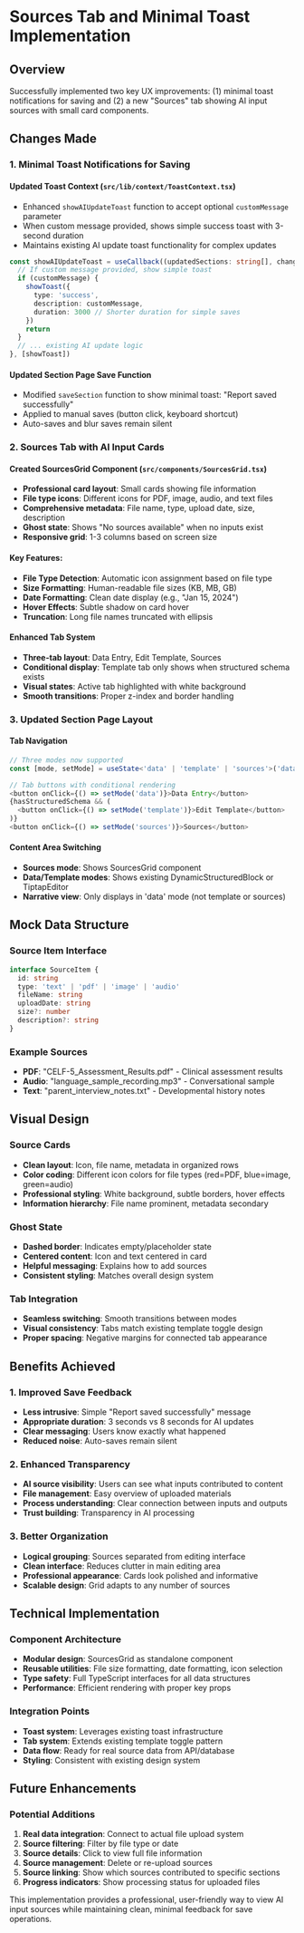 # Sources Tab and Minimal Toast Implementation

## Overview
Successfully implemented two key UX improvements: (1) minimal toast notifications for saving and (2) a new "Sources" tab showing AI input sources with small card components.

## Changes Made

### 1. Minimal Toast Notifications for Saving

#### Updated Toast Context (`src/lib/context/ToastContext.tsx`)
- Enhanced `showAIUpdateToast` function to accept optional `customMessage` parameter
- When custom message provided, shows simple success toast with 3-second duration
- Maintains existing AI update toast functionality for complex updates

```typescript
const showAIUpdateToast = useCallback((updatedSections: string[], changes: string[] = [], customMessage?: string) => {
  // If custom message provided, show simple toast
  if (customMessage) {
    showToast({
      type: 'success',
      description: customMessage,
      duration: 3000 // Shorter duration for simple saves
    })
    return
  }
  // ... existing AI update logic
}, [showToast])
```

#### Updated Section Page Save Function
- Modified `saveSection` function to show minimal toast: "Report saved successfully"
- Applied to manual saves (button click, keyboard shortcut)
- Auto-saves and blur saves remain silent

### 2. Sources Tab with AI Input Cards

#### Created SourcesGrid Component (`src/components/SourcesGrid.tsx`)
- **Professional card layout**: Small cards showing file information
- **File type icons**: Different icons for PDF, image, audio, and text files
- **Comprehensive metadata**: File name, type, upload date, size, description
- **Ghost state**: Shows "No sources available" when no inputs exist
- **Responsive grid**: 1-3 columns based on screen size

#### Key Features:
- **File Type Detection**: Automatic icon assignment based on file type
- **Size Formatting**: Human-readable file sizes (KB, MB, GB)
- **Date Formatting**: Clean date display (e.g., "Jan 15, 2024")
- **Hover Effects**: Subtle shadow on card hover
- **Truncation**: Long file names truncated with ellipsis

#### Enhanced Tab System
- **Three-tab layout**: Data Entry, Edit Template, Sources
- **Conditional display**: Template tab only shows when structured schema exists
- **Visual states**: Active tab highlighted with white background
- **Smooth transitions**: Proper z-index and border handling

### 3. Updated Section Page Layout

#### Tab Navigation
```typescript
// Three modes now supported
const [mode, setMode] = useState<'data' | 'template' | 'sources'>('data')

// Tab buttons with conditional rendering
<button onClick={() => setMode('data')}>Data Entry</button>
{hasStructuredSchema && (
  <button onClick={() => setMode('template')}>Edit Template</button>
)}
<button onClick={() => setMode('sources')}>Sources</button>
```

#### Content Area Switching
- **Sources mode**: Shows SourcesGrid component
- **Data/Template modes**: Shows existing DynamicStructuredBlock or TiptapEditor
- **Narrative view**: Only displays in 'data' mode (not template or sources)

## Mock Data Structure

### Source Item Interface
```typescript
interface SourceItem {
  id: string
  type: 'text' | 'pdf' | 'image' | 'audio'
  fileName: string
  uploadDate: string
  size?: number
  description?: string
}
```

### Example Sources
- **PDF**: "CELF-5_Assessment_Results.pdf" - Clinical assessment results
- **Audio**: "language_sample_recording.mp3" - Conversational sample
- **Text**: "parent_interview_notes.txt" - Developmental history notes

## Visual Design

### Source Cards
- **Clean layout**: Icon, file name, metadata in organized rows
- **Color coding**: Different icon colors for file types (red=PDF, blue=image, green=audio)
- **Professional styling**: White background, subtle borders, hover effects
- **Information hierarchy**: File name prominent, metadata secondary

### Ghost State
- **Dashed border**: Indicates empty/placeholder state
- **Centered content**: Icon and text centered in card
- **Helpful messaging**: Explains how to add sources
- **Consistent styling**: Matches overall design system

### Tab Integration
- **Seamless switching**: Smooth transitions between modes
- **Visual consistency**: Tabs match existing template toggle design
- **Proper spacing**: Negative margins for connected tab appearance

## Benefits Achieved

### 1. Improved Save Feedback
- **Less intrusive**: Simple "Report saved successfully" message
- **Appropriate duration**: 3 seconds vs 8 seconds for AI updates
- **Clear messaging**: Users know exactly what happened
- **Reduced noise**: Auto-saves remain silent

### 2. Enhanced Transparency
- **AI source visibility**: Users can see what inputs contributed to content
- **File management**: Easy overview of uploaded materials
- **Process understanding**: Clear connection between inputs and outputs
- **Trust building**: Transparency in AI processing

### 3. Better Organization
- **Logical grouping**: Sources separated from editing interface
- **Clean interface**: Reduces clutter in main editing area
- **Professional appearance**: Cards look polished and informative
- **Scalable design**: Grid adapts to any number of sources

## Technical Implementation

### Component Architecture
- **Modular design**: SourcesGrid as standalone component
- **Reusable utilities**: File size formatting, date formatting, icon selection
- **Type safety**: Full TypeScript interfaces for all data structures
- **Performance**: Efficient rendering with proper key props

### Integration Points
- **Toast system**: Leverages existing toast infrastructure
- **Tab system**: Extends existing template toggle pattern
- **Data flow**: Ready for real source data from API/database
- **Styling**: Consistent with existing design system

## Future Enhancements

### Potential Additions
1. **Real data integration**: Connect to actual file upload system
2. **Source filtering**: Filter by file type or date
3. **Source details**: Click to view full file information
4. **Source management**: Delete or re-upload sources
5. **Source linking**: Show which sources contributed to specific sections
6. **Progress indicators**: Show processing status for uploaded files

This implementation provides a professional, user-friendly way to view AI input sources while maintaining clean, minimal feedback for save operations.